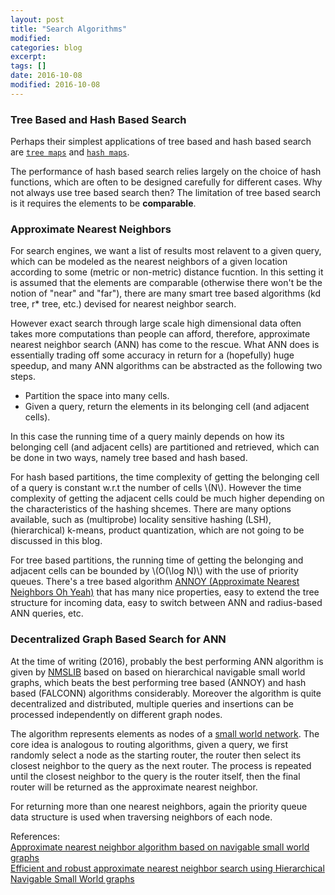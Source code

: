 ```yaml
---
layout: post
title: "Search Algorithms"
modified:
categories: blog
excerpt:
tags: []
date: 2016-10-08
modified: 2016-10-08
---
```


### Tree Based and Hash Based Search
Perhaps their simplest applications of tree based and hash based search are [`tree maps`](https://docs.oracle.com/javase/8/docs/api/java/util/TreeMap.html) and [`hash maps`](https://docs.oracle.com/javase/8/docs/api/java/util/HashMap.html).

The performance of hash based search relies largely on the choice of hash functions, which are often to be designed carefully for different cases. Why not always use tree based search then? The limitation of tree based search is it requires the elements to be **comparable**.

### Approximate Nearest Neighbors
For search engines, we want a list of results most relavent to a given query, which can be modeled as the nearest neighbors of a given location according to some (metric or non-metric) distance fucntion. In this setting it is assumed that the elements are comparable (otherwise there won't be the notion of "near" and "far"),  there are many smart tree based algorithms (kd tree, r\* tree, etc.) devised for nearest neighbor search. 

However exact search through large scale high dimensional data often takes more computations than people can afford, therefore, approximate nearest neighbor search (ANN) has come to the rescue. What ANN does is essentially trading off some accuracy in return for a (hopefully) huge speedup, and many ANN algorithms can be abstracted as the following two steps.

- Partition the space into many cells.
- Given a query, return the elements in its belonging cell (and adjacent cells).

In this case the running time of a query mainly depends on how its belonging cell (and adjacent cells) are partitioned and retrieved, which can be done in two ways, namely tree based and hash based.

For hash based partitions, the time complexity of getting the belonging cell of a query is constant w.r.t the number of cells \\(N\\). However the time complexity of getting the adjacent cells could be much higher depending on the characteristics of the hashing shcemes. There are many options available, such as (multiprobe) locality sensitive hashing (LSH), (hierarchical) k-means, product quantization, which are not going to be discussed in this blog.

For tree based partitions, the running time of getting the belonging and adjacent cells can be bounded by \\(O(\log N)\\) with the use of priority queues. There's a tree based algorithm [ANNOY (Approximate Nearest Neighbors Oh Yeah)](https://erikbern.com/2015/10/01/nearest-neighbors-and-vector-models-part-2-how-to-search-in-high-dimensional-spaces/) that has many nice properties, easy to extend the tree structure for incoming data, easy to switch between ANN and radius-based ANN queries, etc.

### Decentralized Graph Based Search for ANN
At the time of writing (2016), probably the best performing ANN algorithm is given by [NMSLIB](https://github.com/searchivarius/NMSLIB) based on based on hierarchical navigable small world graphs, which beats the best performing tree based (ANNOY) and hash based (FALCONN) algorithms considerably. Moreover the algorithm is quite decentralized and distributed, multiple queries and insertions can be processed independently on different graph nodes.

The algorithm represents elements as nodes of a [small world network](https://en.wikipedia.org/wiki/Small-world_network). The core idea is analogous to routing algorithms, given a query, we first randomly select a node as the starting router, the router then select its closest neighbor to the query as the next router. The process is repeated until the closest neighbor to the query is the router itself, then the final router will be returned as the approximate nearest neighbor.

For returning more than one nearest neighbors, again the priority queue data structure is used when traversing neighbors of each node.

References:  
[Approximate nearest neighbor algorithm based on navigable small world graphs](https://www.hse.ru/pubs/share/direct/document/128296059)  
[Efficient and robust approximate nearest neighbor search using Hierarchical Navigable Small World graphs](https://arxiv.org/abs/1603.09320v1)
